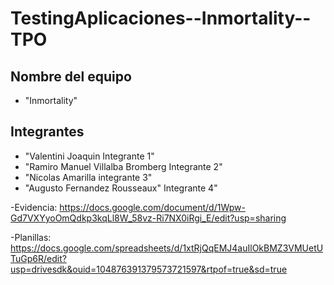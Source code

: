 # TestingAplicaciones--Inmortality--TPO

## Nombre del equipo
- "Inmortality"

## Integrantes
- "Valentini Joaquin               Integrante 1"
- "Ramiro Manuel Villalba Bromberg Integrante 2"
- "Nicolas Amarilla                integrante 3"
- "Augusto Fernandez Rousseaux"    Integrante 4"

-Evidencia:
https://docs.google.com/document/d/1Wpw-Gd7VXYyoOmQdkp3kqLl8W_58vz-Ri7NX0iRgi_E/edit?usp=sharing

-Planillas:
https://docs.google.com/spreadsheets/d/1xtRjQqEMJ4auIlOkBMZ3VMUetUTuGp6R/edit?usp=drivesdk&ouid=104876391379573721597&rtpof=true&sd=true
